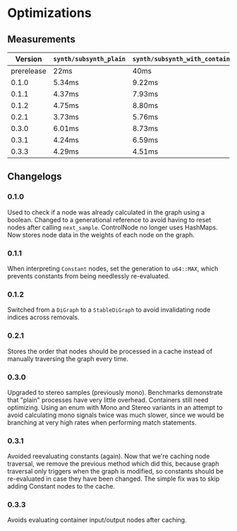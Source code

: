 # Optimizations

## Measurements

| Version    | `synth/subsynth_plain` | `synth/subsynth_with_containers` |
| ---------- | ---------------------- | -------------------------------- |
| prerelease | 22ms                   | 40ms                             |
| 0.1.0      | 5.34ms                 | 9.22ms                           |
| 0.1.1      | 4.37ms                 | 7.93ms                           |
| 0.1.2      | 4.75ms                 | 8.80ms                           |
| 0.2.1      | 3.73ms                 | 5.76ms                           |
| 0.3.0      | 6.01ms                 | 8.73ms                           |
| 0.3.1      | 4.24ms                 | 6.59ms                           |
| 0.3.3      | 4.29ms                 | 4.51ms                           |

## Changelogs

### 0.1.0
Used to check if a node was already calculated in the graph using a boolean. Changed to a generational reference to avoid having to reset nodes after calling `next_sample`. ControlNode no longer uses HashMaps. Now stores node data in the weights of each node on the graph.

### 0.1.1
When interpreting `Constant` nodes, set the generation to `u64::MAX`, which prevents constants from being needlessly re-evaluated.

### 0.1.2
Switched from a `DiGraph` to a `StableDiGraph` to avoid invalidating node indices across removals.

### 0.2.1
Stores the order that nodes should be processed in a cache instead of manually traversing the graph every time.

### 0.3.0
Upgraded to stereo samples (previously mono). Benchmarks demonstrate that "plain" processes have very little overhead. Containers still need optimizing. Using an enum with Mono and Stereo variants in an attempt to avoid calculating mono signals twice was much slower, since we would be branching at very high rates when performing match statements.

### 0.3.1
Avoided reevaluating constants (again). Now that we're caching node traversal, we remove the previous method which did this, because graph traversal only triggers when the graph is modified, so constants should be re-evaluated in case they have been changed. The simple fix was to skip adding Constant nodes to the cache.

### 0.3.3
Avoids evaluating container input/output nodes after caching.